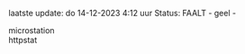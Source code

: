 laatste update: 
do 14-12-2023  4:12   uur 
Status: FAALT - geel - 
<div class="service Y">microstation</div><div class="service G">httpstat</div>